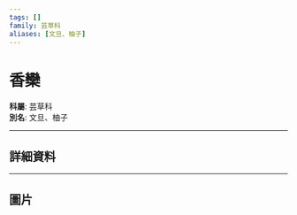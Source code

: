 ```yaml
---
tags: []
family: 芸草科
aliases: [文旦、柚子]
---
```


# 香欒

**科屬**: 芸草科  
**別名**: 文旦、柚子  

---

## 詳細資料


---

## 圖片
